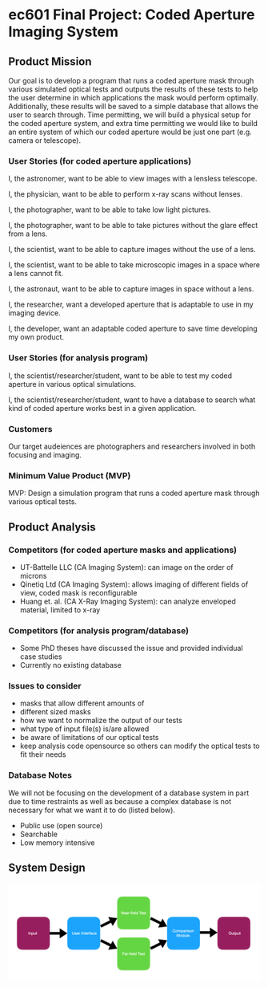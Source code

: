 # ec601 Final Project: Coded Aperture Imaging System

 
## Product Mission
Our goal is to develop a program that runs a coded aperture mask through various simulated optical tests and outputs the results of these tests to help the user determine in which applications the mask would perform optimally. Additionally, these results will be saved to a simple database that allows the user to search through. Time permitting, we will build a physical setup for the coded aperture system, and extra time permitting we would like to build an entire system of which our coded aperture would be just one part (e.g. camera or telescope). 

  ### User Stories (for coded aperture applications)
  
  I, the astronomer, want to be able to view images with a lensless telescope.

  I, the physician, want to be able to perform x-ray scans without lenses.

  I, the photographer, want to be able to take low light pictures.

  I, the photographer, want to be able to take pictures without the glare effect from a lens.

  I, the scientist, want to be able to capture images without the use of a lens.

  I, the scientist, want to be able to take microscopic images in a space where a lens cannot fit.

  I, the astronaut, want to be able to capture images in space without a lens.

  I, the researcher, want a developed aperture that is adaptable to use in my imaging device.

  I, the developer, want an adaptable coded aperture to save time developing my own product.
  
  ### User Stories (for analysis program)
  
  I, the scientist/researcher/student, want to be able to test my coded aperture in various optical simulations.
  
  I, the scientist/researcher/student, want to have a database to search what kind of coded aperture works best in a given      application.

  ### Customers

  Our target audeiences are photographers and researchers involved in both focusing and imaging.

  ### Minimum Value Product (MVP)

  MVP: Design a simulation program that runs a coded aperture mask through various optical tests.



## Product Analysis

  ### Competitors (for coded aperture masks and applications)
  - UT-Battelle LLC (CA Imaging System): can image on the order of microns
  - Qinetiq Ltd (CA Imaging System): allows imaging of different fields of view, coded mask is reconfigurable
  - Huang et. al. (CA X-Ray Imaging System): can analyze enveloped material, limited to x-ray
  
  ### Competitors (for analysis program/database)
  - Some PhD theses have discussed the issue and provided individual case studies
  - Currently no existing database
  
  ### Issues to consider
   - masks that allow different amounts of 
   - different sized masks
   - how we want to normalize the output of our tests
   - what type of input file(s) is/are allowed
   - be aware of limitations of our optical tests
   - keep analysis code opensource so others can modify the optical tests to fit their needs
   
  ### Database Notes
  We will not be focusing on the development of a database system in part due to time restraints as well as because a complex database is not necessary for what we want it to do (listed below).
   - Public use (open source)
   - Searchable
   - Low memory intensive

  
## System Design
![system diagram](https://github.com/mbu54/601project/blob/master/Screen%20Shot%202019-10-07%20at%208.48.14%20PM.png)
